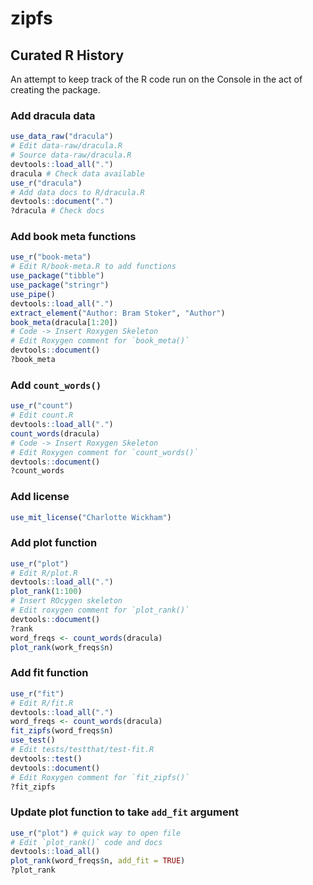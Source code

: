 
<!-- README.md is generated from README.Rmd. Please edit that file -->

# zipfs

<!-- badges: start -->
<!-- badges: end -->

## Curated R History

An attempt to keep track of the R code run on the Console in the act of
creating the package.

### Add dracula data

``` r
use_data_raw("dracula")
# Edit data-raw/dracula.R
# Source data-raw/dracula.R
devtools::load_all(".")
dracula # Check data available
use_r("dracula")
# Add data docs to R/dracula.R
devtools::document(".")
?dracula # Check docs
```

### Add book meta functions

``` r
use_r("book-meta")
# Edit R/book-meta.R to add functions
use_package("tibble")
use_package("stringr")
use_pipe()
devtools::load_all(".")
extract_element("Author: Bram Stoker", "Author")
book_meta(dracula[1:20])
# Code -> Insert Roxygen Skeleton
# Edit Roxygen comment for `book_meta()`
devtools::document()
?book_meta
```

### Add `count_words()`

``` r
use_r("count")
# Edit count.R
devtools::load_all(".")
count_words(dracula)
# Code -> Insert Roxygen Skeleton
# Edit Roxygen comment for `count_words()`
devtools::document()
?count_words
```

### Add license

``` r
use_mit_license("Charlotte Wickham")
```

### Add plot function

``` r
use_r("plot")
# Edit R/plot.R
devtools::load_all(".")
plot_rank(1:100)
# Insert ROcygen skeleton
# Edit roxygen comment for `plot_rank()`
devtools::document()
?rank
word_freqs <- count_words(dracula)
plot_rank(work_freqs$n)
```

### Add fit function

``` r
use_r("fit")
# Edit R/fit.R
devtools::load_all(".")
word_freqs <- count_words(dracula)
fit_zipfs(word_freqs$n)
use_test()
# Edit tests/testthat/test-fit.R
devtools::test()
devtools::document()
# Edit Roxygen comment for `fit_zipfs()`
?fit_zipfs
```

### Update plot function to take `add_fit` argument

``` r
use_r("plot") # quick way to open file
# Edit `plot_rank()` code and docs
devtools::load_all()
plot_rank(word_freqs$n, add_fit = TRUE)
?plot_rank
```
